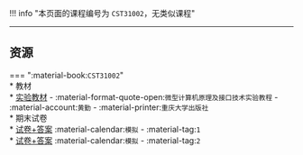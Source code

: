 !!! info "本页面的课程编号为 `CST31002`，无类似课程"

---

## 资源  
=== ":material-book:`CST31002`"  
    * 教材  
        * [实验教材](https://api.ecylt.top/v1/lanzou_link?url=https://cqu-openlib.lanzout.com/iwcnS23c1lza&type=down) - :material-format-quote-open:`微型计算机原理及接口技术实验教程` - :material-account:`黄勤` - :material-printer:`重庆大学出版社`  
    * 期末试卷  
        * [试卷+答案](https://api.ecylt.top/v1/lanzou_link?url=https://cqu-openlib.lanzout.com/i5AVA23c1ojc&type=down) :material-calendar:`模拟` - :material-tag:`1`  
        * [试卷+答案](https://api.ecylt.top/v1/lanzou_link?url=https://cqu-openlib.lanzout.com/iOVve23c1opi&type=down) :material-calendar:`模拟` - :material-tag:`2`  